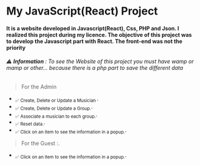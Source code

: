 # My JavaScript(React) Project

#### It is a website developed in Javascript(React), Css, PHP and Json. I realized this project during my licence. The objective of this project was to develop the Javascript part with React. The front-end was not the priority

###### :warning: **Information** : To see the Website of this project you must have wamp or mamp or other... because there is a php part to save the different data 

> For the Admin
- <sub> ✅ Create, Delete or Update a Musician </sub>.
- <sub>✅ Create, Delete or Update a Group.</sub>.
- <sub>✅ Associate a musician to each group.</sub>.
- <sub>✅ Reset data.</sub>.
- <sub>✅ Click on an item to see the information in a popup.</sub>.
> For the Guest :</sub>.
- <sub>✅ Click on an item to see the information in a popup.</sub>.
